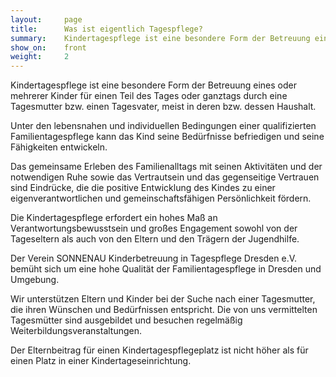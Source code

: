 ```yaml
---
layout:     page
title:      Was ist eigentlich Tagespflege?
summary:    Kindertagespflege ist eine besondere Form der Betreuung eines oder mehrerer Kinder für einen Teil des Tages oder ganztags durch eine Tagesmutter bzw. einen Tagesvater, meist in deren bzw. dessen Haushalt.
show_on:    front
weight:     2
---
```


Kindertagespflege ist eine besondere Form der Betreuung eines oder mehrerer Kinder für einen Teil des Tages oder ganztags durch eine Tagesmutter bzw. einen Tagesvater, meist in deren bzw. dessen Haushalt.

Unter den lebensnahen und individuellen Bedingungen einer qualifizierten Familientagespflege kann das Kind seine Bedürfnisse befriedigen und seine Fähigkeiten entwickeln.

Das gemeinsame Erleben des Familienalltags mit seinen Aktivitäten und der notwendigen Ruhe sowie das Vertrautsein und das gegenseitige Vertrauen sind Eindrücke, die die positive Entwicklung des Kindes zu einer eigenverantwortlichen und gemeinschaftsfähigen Persönlichkeit fördern.

Die Kindertagespflege erfordert ein hohes Maß an Verantwortungsbewusstsein und großes Engagement sowohl von der Tageseltern als auch von den Eltern und den Trägern der Jugendhilfe.

Der Verein SONNENAU Kinderbetreuung in Tagespflege Dresden e.V. bemüht sich um eine hohe Qualität der Familientagespflege in Dresden und Umgebung.

Wir unterstützen Eltern und Kinder bei der Suche nach einer Tagesmutter, die ihren Wünschen und Bedürfnissen entspricht. Die von uns vermittelten Tagesmütter sind ausgebildet und besuchen regelmäßig Weiterbildungsveranstaltungen.

Der Elternbeitrag für einen Kindertagespflegeplatz ist nicht höher als für einen Platz in einer Kindertageseinrichtung.

